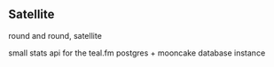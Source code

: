 ## Satellite

round and round, satellite

small stats api for the teal.fm postgres + mooncake database instance
